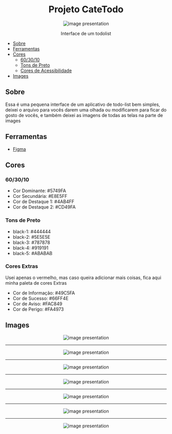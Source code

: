 <h1 align="center">Projeto CateTodo</h1>

<div align="center">
  <img
    src="https://github.com/Pyedrown/CateTodo-design/blob/master/images/Task.png"
    alt="image presentation"
    align="center"
  />
</div>

<p align="center">Interface de um todolist</p>

* [Sobre](#Sobre)
* [Ferramentas](#Ferramentas)
* [Cores](#Cores)
  * [60/30/10](#60/30/10)
  * [Tons de Preto](#Tons-de-Preto)
  * [Cores de Acessibilidade](#Cores-de-Acessibilidade)
* [Images](#Images)

## Sobre
Essa é uma pequena interface de um aplicativo de todo-list bem simples, deixei o arquivo para vocês darem uma olhada ou modificarem para ficar do gosto de vocês, e
também deixei as imagens de todas as telas na parte de images

## Ferramentas

- [Figma](https://www.figma.com/?fuid=)

## Cores

### 60/30/10
- Cor Dominante: #5749FA
- Cor Secundária: #E8E5FF
- Cor de Destaque 1: #4AB4FF
- Cor de Destaque 2: #CD49FA

### Tons de Preto
- black-1: #444444
- black-2: #5E5E5E
- black-3: #787878
- black-4: #919191
- black-5: #ABABAB

### Cores Extras
Usei apenas o vermelho, mas caso queira adicionar mais coisas, fica aqui minha paleta de cores Extras

- Cor de Informação: #49C5FA
- Cor de Sucesso: #66FF4E
- Cor de Aviso: #FAC849
- Cor de Perigo: #FA4973

## Images

<div align="center">
  <img
    src="https://github.com/Pyedrown/CateTodo-design/blob/master/images/Splash%20Screen.png"
    alt="image presentation"
    align="center"
  />

  <hr/>

  <img
    src="https://github.com/Pyedrown/CateTodo-design/blob/master/images/Login.png"
    alt="image presentation"
    align="center"
  />
  
  <hr/>
  
  <img
    src="https://github.com/Pyedrown/CateTodo-design/blob/master/images/Register.png"
    alt="image presentation"
    align="center"
  />

  <hr/>

  <img
    src="https://github.com/Pyedrown/CateTodo-design/blob/master/images/Task.png"
    alt="image presentation"
    align="center"
  />
  
  <hr/>

  <img
    src="https://github.com/Pyedrown/CateTodo-design/blob/master/images/Category.png"
    alt="image presentation"
    align="center"
  />
  
  <hr/>

  <img
    src="https://github.com/Pyedrown/CateTodo-design/blob/master/images/Remove%20Category.png"
    alt="image presentation"
    align="center"
  />
  
  <hr/>

  <img
    src="https://github.com/Pyedrown/CateTodo-design/blob/master/images/View%20Category.png"
    alt="image presentation"
    align="center"
  />
</div>
